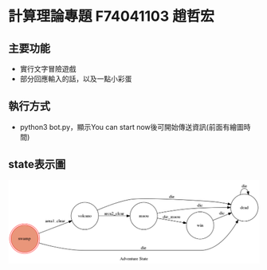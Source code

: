 # 計算理論專題 F74041103 趙哲宏
## 主要功能
* 實行文字冒險遊戲
* 部分回應輸入的話，以及一點小彩蛋
## 執行方式
* python3 bot.py，顯示You can start now後可開始傳送資訊(前面有繪圖時間)
## state表示圖
[picture]: https://raw.githubusercontent.com/shuuennokage/CTProject/master/state_diagram.png  "pic"
![Alt text][picture]

